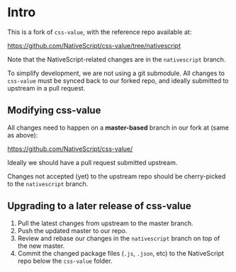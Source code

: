 # Intro

This is a fork of `css-value`, with the reference repo available at:

<https://github.com/NativeScript/css-value/tree/nativescript>

Note that the NativeScript-related changes are in the `nativescript` branch.

To simplify development, we are not using a git submodule. All changes to `css-value` must be synced back to our forked repo, and ideally submitted to upstream in a pull request.

## Modifying css-value

All changes need to happen on a **master-based** branch in our fork at (same as above):

<https://github.com/NativeScript/css-value/>

Ideally we should have a pull request submitted upstream.

Changes not accepted (yet) to the upstream repo should be cherry-picked to the `nativescript` branch.

## Upgrading to a later release of css-value

1. Pull the latest changes from upstream to the master branch.
1. Push the updated master to our repo.
1. Review and rebase our changes in the `nativescript` branch on top of the new master.
1. Commit the changed package files (`.js`, `.json`, etc) to the NativeScript repo below the `css-value` folder.
